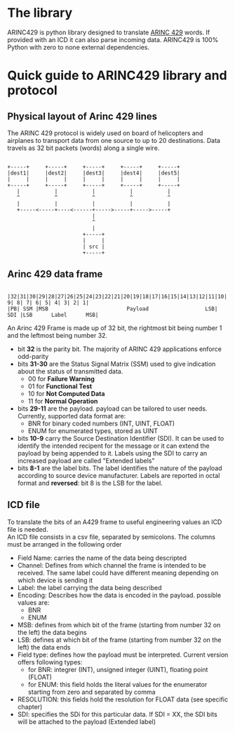 # The library
ARINC429 is python library designed to translate [ARINC 429](https://en.wikipedia.org/wiki/ARINC_429) words.
If provided with an ICD it can also parse incoming data.
ARINC429 is 100% Python with zero to none external dependencies.
# Quick guide to ARINC429 library and protocol
## Physical layout of Arinc 429 lines
The ARINC 429 protocol is widely used on board of helicopters and airplanes to transport data from one source to up to 20 destinations. Data travels as 32 bit packets (words) along a single wire.
<pre><code>
+-----+     +-----+     +-----+     +-----+     +-----+
|dest1|     |dest2|     |dest3|     |dest4|     |dest5|
|     |     |     |     |     |     |     |     |     |
+-----+     +-----+     +-----+     +-----+     +-----+
   |           |           |           |           |
   ^           ^           ^           ^           ^
   |           |           |           |           |
   +-----<-----+----<------+----->-----+----->-----+
                           |
                           ^
                           |
                        +-----+
                        |     |
                        | src |
                        +-----+
</code></pre>
## Arinc 429 data frame
<pre><code>
|32|31|30|29|28|27|26|25|24|23|22|21|20|19|18|17|16|15|14|13|12|11|10| 9| 8| 7| 6| 5| 4| 3| 2| 1|
|PB| SSM |MSB                         Payload                  LSB| SDI |LSB      Label      MSB|
</code></pre>

An Arinc 429 Frame is made up of 32 bit, the rightmost bit being number 1 and the leftmost being number 32.<br>
- bit **32** is the parity bit. The majority of ARINC 429 applications enforce odd-parity
- bits **31-30** are the Status Signal Matrix (SSM) used to give indication about the status of transmitted data.
    - 00 for **Failure Warning**
    - 01 for **Functional Test**
    - 10 for **Not Computed Data**
    - 11 for **Normal Operation**
- bits **29-11** are the payload. payload can be tailored to user needs. Currently, supported data format are:
   - BNR for binary coded numbers (INT, UINT, FLOAT)
   - ENUM for enumerated types, stored as UINT
- bits **10-9** carry the Source Destination Identifier (SDI). It can be used to identify the intended recipent for the message or it can extend the payload by being appended to it. Labels using the SDI to carry an increased payload are called "Extended labels"
- bits **8-1** are the label bits. The label identifies the nature of the payload according to source device manufacturer. Labels are reported in octal format and **reversed**: bit 8 is the LSB for the label.

## ICD file
To translate the bits of an A429 frame to useful engineering values an ICD file is needed.<br>
An ICD file consists in a csv file, separated by semicolons. The columns must be arranged in the following order
   - Field Name: carries the name of the data being descripted
   - Channel: Defines from which channel the frame is intended to be received. The same label could have different meaning depending on which device is sending it
   - Label: the label carrying the data being described
   - Encoding: Describes how the data is encoded in the payload. possible values are: 
      - BNR
      - ENUM 
   - MSB: defines from which bit of the frame (starting from number 32 on the left) the data begins
   - LSB: defines at which bit of the frame (starting from number 32 on the left) the data ends
   - Field type: defines how the payload must be interpreted. Current version offers following types:
      - for BNR: integrer (INT), unsigned integer (UINT), floating point (FLOAT)
      - for ENUM: this field holds the literal values for the enumerator starting from zero and separated by comma
   - RESOLUTION: this fields hold the resolution for FLOAT data (see specific chapter)
   - SDI: specifies the SDi for this particular data. If SDI = XX, the SDI bits will be attached to the payload (Extended label)